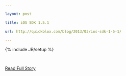 ---
layout: post
title: iOS SDK 1.5.1
url: http://quickblox.com/blog/2013/03/ios-sdk-1-5-1/
---
{% include JB/setup %}
<p><br />
<p><a href="http://quickblox.com/blog/2013/03/ios-sdk-1-5-1/">Read Full Story</a></p>
